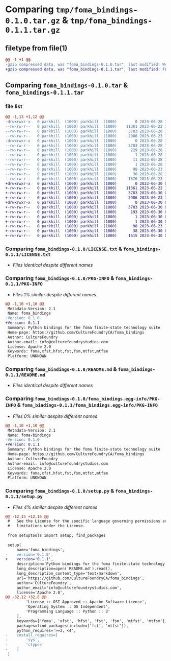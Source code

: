 # Comparing `tmp/foma_bindings-0.1.0.tar.gz` & `tmp/foma_bindings-0.1.1.tar.gz`

## filetype from file(1)

```diff
@@ -1 +1 @@
-gzip compressed data, was "foma_bindings-0.1.0.tar", last modified: Wed Jun 28 13:24:01 2023, max compression
+gzip compressed data, was "foma_bindings-0.1.1.tar", last modified: Fri Jun 30 02:06:01 2023, max compression
```

## Comparing `foma_bindings-0.1.0.tar` & `foma_bindings-0.1.1.tar`

### file list

```diff
@@ -1,13 +1,12 @@
-drwxrwxr-x   0 parkhill  (1000) parkhill  (1000)        0 2023-06-28 13:24:01.278561 foma_bindings-0.1.0/
--rw-rw-r--   0 parkhill  (1000) parkhill  (1000)    11361 2023-06-22 16:58:19.000000 foma_bindings-0.1.0/LICENSE.txt
--rw-rw-r--   0 parkhill  (1000) parkhill  (1000)     3783 2023-06-28 13:24:01.278561 foma_bindings-0.1.0/PKG-INFO
--rw-rw-r--   0 parkhill  (1000) parkhill  (1000)     2986 2023-06-23 15:26:24.000000 foma_bindings-0.1.0/README.md
-drwxrwxr-x   0 parkhill  (1000) parkhill  (1000)        0 2023-06-28 13:24:01.278561 foma_bindings-0.1.0/foma_bindings.egg-info/
--rw-rw-r--   0 parkhill  (1000) parkhill  (1000)     3783 2023-06-28 13:24:01.000000 foma_bindings-0.1.0/foma_bindings.egg-info/PKG-INFO
--rw-rw-r--   0 parkhill  (1000) parkhill  (1000)      229 2023-06-28 13:24:01.000000 foma_bindings-0.1.0/foma_bindings.egg-info/SOURCES.txt
--rw-rw-r--   0 parkhill  (1000) parkhill  (1000)        1 2023-06-28 13:24:01.000000 foma_bindings-0.1.0/foma_bindings.egg-info/dependency_links.txt
--rw-rw-r--   0 parkhill  (1000) parkhill  (1000)       11 2023-06-28 13:24:01.000000 foma_bindings-0.1.0/foma_bindings.egg-info/requires.txt
--rw-rw-r--   0 parkhill  (1000) parkhill  (1000)        1 2023-06-28 13:24:01.000000 foma_bindings-0.1.0/foma_bindings.egg-info/top_level.txt
--rw-rw-r--   0 parkhill  (1000) parkhill  (1000)       98 2023-06-23 14:47:50.000000 foma_bindings-0.1.0/pyproject.toml
--rw-rw-r--   0 parkhill  (1000) parkhill  (1000)       38 2023-06-28 13:24:01.278561 foma_bindings-0.1.0/setup.cfg
--rw-rw-r--   0 parkhill  (1000) parkhill  (1000)     1676 2023-06-23 14:31:13.000000 foma_bindings-0.1.0/setup.py
+drwxrwxr-x   0 parkhill  (1000) parkhill  (1000)        0 2023-06-30 02:06:01.067374 foma_bindings-0.1.1/
+-rw-rw-r--   0 parkhill  (1000) parkhill  (1000)    11361 2023-06-22 16:58:19.000000 foma_bindings-0.1.1/LICENSE.txt
+-rw-rw-r--   0 parkhill  (1000) parkhill  (1000)     3783 2023-06-30 02:06:01.067374 foma_bindings-0.1.1/PKG-INFO
+-rw-rw-r--   0 parkhill  (1000) parkhill  (1000)     2986 2023-06-23 15:26:24.000000 foma_bindings-0.1.1/README.md
+drwxrwxr-x   0 parkhill  (1000) parkhill  (1000)        0 2023-06-30 02:06:01.067374 foma_bindings-0.1.1/foma_bindings.egg-info/
+-rw-rw-r--   0 parkhill  (1000) parkhill  (1000)     3783 2023-06-30 02:06:01.000000 foma_bindings-0.1.1/foma_bindings.egg-info/PKG-INFO
+-rw-rw-r--   0 parkhill  (1000) parkhill  (1000)      193 2023-06-30 02:06:01.000000 foma_bindings-0.1.1/foma_bindings.egg-info/SOURCES.txt
+-rw-rw-r--   0 parkhill  (1000) parkhill  (1000)        1 2023-06-30 02:06:01.000000 foma_bindings-0.1.1/foma_bindings.egg-info/dependency_links.txt
+-rw-rw-r--   0 parkhill  (1000) parkhill  (1000)        1 2023-06-30 02:06:01.000000 foma_bindings-0.1.1/foma_bindings.egg-info/top_level.txt
+-rw-rw-r--   0 parkhill  (1000) parkhill  (1000)       98 2023-06-23 14:47:50.000000 foma_bindings-0.1.1/pyproject.toml
+-rw-rw-r--   0 parkhill  (1000) parkhill  (1000)       38 2023-06-30 02:06:01.067374 foma_bindings-0.1.1/setup.cfg
+-rw-rw-r--   0 parkhill  (1000) parkhill  (1000)     1615 2023-06-30 02:05:55.000000 foma_bindings-0.1.1/setup.py
```

### Comparing `foma_bindings-0.1.0/LICENSE.txt` & `foma_bindings-0.1.1/LICENSE.txt`

 * *Files identical despite different names*

### Comparing `foma_bindings-0.1.0/PKG-INFO` & `foma_bindings-0.1.1/PKG-INFO`

 * *Files 1% similar despite different names*

```diff
@@ -1,10 +1,10 @@
 Metadata-Version: 2.1
 Name: foma_bindings
-Version: 0.1.0
+Version: 0.1.1
 Summary: Python bindings for the foma finite-state technology suite
 Home-page: https://github.com/CultureFoundryCA/foma_bindings
 Author: CultureFoundry
 Author-email: info@culturefoundrystudios.com
 License: Apache 2.0
 Keywords: foma,xfst,hfst,fst,fsm,mtfst,mtfsm
 Platform: UNKNOWN
```

### Comparing `foma_bindings-0.1.0/README.md` & `foma_bindings-0.1.1/README.md`

 * *Files identical despite different names*

### Comparing `foma_bindings-0.1.0/foma_bindings.egg-info/PKG-INFO` & `foma_bindings-0.1.1/foma_bindings.egg-info/PKG-INFO`

 * *Files 0% similar despite different names*

```diff
@@ -1,10 +1,10 @@
 Metadata-Version: 2.1
 Name: foma-bindings
-Version: 0.1.0
+Version: 0.1.1
 Summary: Python bindings for the foma finite-state technology suite
 Home-page: https://github.com/CultureFoundryCA/foma_bindings
 Author: CultureFoundry
 Author-email: info@culturefoundrystudios.com
 License: Apache 2.0
 Keywords: foma,xfst,hfst,fst,fsm,mtfst,mtfsm
 Platform: UNKNOWN
```

### Comparing `foma_bindings-0.1.0/setup.py` & `foma_bindings-0.1.1/setup.py`

 * *Files 4% similar despite different names*

```diff
@@ -12,15 +12,15 @@
 #   See the License for the specific language governing permissions and
 #   limitations under the License.
 
 from setuptools import setup, find_packages
 
 setup(
     name='foma_bindings',
-    version='0.1.0',
+    version='0.1.1',
     description='Python bindings for the foma finite-state technology suite',
     long_description=open('README.md').read(),
     long_description_content_type='text/markdown',
     url='https://github.com/CultureFoundryCA/foma_bindings',
     author='CultureFoundry',
     author_email='info@culturefoundrystudios.com',
     license='Apache 2.0',
@@ -32,12 +32,8 @@
         'License :: OSI Approved :: Apache Software License',
         'Operating System :: OS Independent',
         'Programming Language :: Python :: 3'
     ],
     keywords=['foma', 'xfst', 'hfst', 'fst', 'fsm', 'mtfst', 'mtfsm'],
     packages=find_packages(include=['fst', 'mtfst']),
     python_requires='>=3, <4',
-    install_requires=[
-        'sys',
-        'ctypes'
-    ]
 )
```

